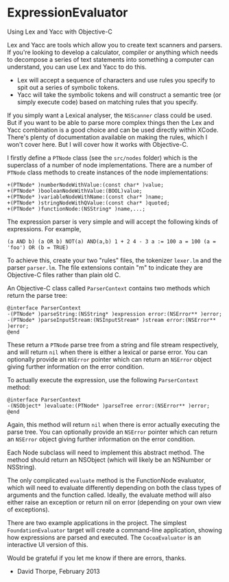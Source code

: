 ExpressionEvaluator
===================

Using Lex and Yacc with Objective-C

Lex and Yacc are tools which allow you to create text scanners and parsers. If you're looking
to develop a calculator, compiler or anything which needs to decompose a series of text
statements into something a computer can understand, you can use Lex and Yacc to do this.

 * Lex will accept a sequence of characters and use rules you specify to spit out a series of
   symbolic tokens. 
 * Yacc will take the symbolic tokens and will construct a semantic tree (or simply execute 
   code) based on matching rules that you specify.

If you simply want a Lexical analyser, the `NSScanner` class could be used. But if you want to
be able to parse more complex things then the Lex and Yacc combination is a good choice and can
be used directly within XCode. There's plenty of documentation available on making the rules,
which I won't cover here. But I will cover how it works with Objective-C.

I firstly define a `PTNode` class (see the `src/nodes` folder)
which is the superclass of a number of node implementations. There are a number of
`PTNode` class methods to create instances of the node implementations:

```objc
+(PTNode* )numberNodeWithValue:(const char* )value;
+(PTNode* )booleanNodeWithValue:(BOOL)value;
+(PTNode* )variableNodeWithName:(const char* )name;
+(PTNode* )stringNodeWithQValue:(const char* )quoted;
+(PTNode* )functionNode:(NSString* )name,...;
```

The expression parser is very simple and will accept the following kinds of expressions. For example,

```objc
(a AND b) (a OR b) NOT(a) AND(a,b) 1 + 2 4 - 3 a := 100 a = 100 (a = 'foo') OR (b = TRUE)
```

To achieve this, create your two "rules" files, the tokenizer `lexer.lm` and the parser `parser.lm`.
The file extensions contain "m" to indicate they are Objective-C files rather than plain old C.

An Objective-C class called `ParserContext` contains two methods which return the parse tree:

```objc
@interface ParserContext
-(PTNode* )parseString:(NSString* )expression error:(NSError** )error;
-(PTNode* )parseInputStream:(NSInputStream* )stream error:(NSError** )error;
@end
```

These return a `PTNode` parse tree from a string and file stream respectively,
and will return `nil` when there is either a lexical or parse error. You can optionally
provide an `NSError` pointer which can return an `NSError` object giving further information
on the error condition.

To actually execute the expression, use the following `ParserContext` method:

```objc
@interface ParserContext
-(NSObject* )evaluate:(PTNode* )parseTree error:(NSError** )error;
@end
```

Again, this method will return `nil` when there is error actually executing the parse tree.
You can optionally provide an `NSError` pointer which can return an `NSError` object giving further information
on the error condition.

Each Node subclass will need to implement this abstract method. The method should return an
NSObject (which will likely be an NSNumber or NSString).

The only complicated `evaluate` method is the FunctionNode evaluator, which will need to evaluate
differently depending on both the class types of arguments and the function called. Ideally,
the evaluate method will also either raise an exception or return nil on error (depending on
your own view of exceptions).

There are two example applications in the project. The simplest `FoundationEvaluator` 
target will create a command-line application, showing how expressions are parsed and
executed. The `CocoaEvaluator` is an interactive UI version of this.

Would be grateful if you let me know if there are errors, thanks.

- David Thorpe, February 2013

